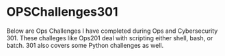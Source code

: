 # OPSChallenges301

Below are Ops Challenges I have completed during Ops and Cybersecurity 301. These challeges like Ops201 deal with scripting either shell, bash, or batch. 301 also covers some Python challenges as well. 
